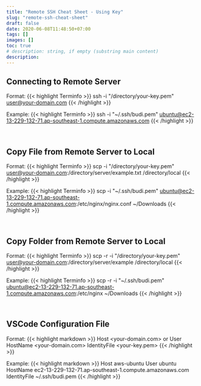 ```yaml
---
title: "Remote SSH Cheat Sheet - Using Key"
slug: "remote-ssh-cheat-sheet"
draft: false
date: 2020-06-08T11:48:50+07:00
tags: []
images: []
toc: true
# description: string, if empty (substring main content)
description:
---
```

## Connecting to Remote Server
Format:
{{< highlight Terminfo >}}
ssh -i "/directory/your-key.pem" user@your-domain.com
{{< /highlight >}} 

Example:
{{< highlight Terminfo >}}
ssh -i "~/.ssh/budi.pem" ubuntu@ec2-13-229-132-71.ap-southeast-1.compute.amazonaws.com
{{< /highlight >}} 

<br/>

## Copy File from Remote Server to Local
Format:
{{< highlight Terminfo >}}
scp -i "/directory/your-key.pem" user@your-domain.com:/directory/server/example.txt /directory/local
{{< /highlight >}} 

Example:
{{< highlight Terminfo >}}
scp -i "~/.ssh/budi.pem" ubuntu@ec2-13-229-132-71.ap-southeast-1.compute.amazonaws.com:/etc/nginx/nginx.conf ~/Downloads
{{< /highlight >}} 

<br/>

## Copy Folder from Remote Server to Local
Format:
{{< highlight Terminfo >}}
scp -r -i "/directory/your-key.pem" user@your-domain.com:/directory/server/example /directory/local
{{< /highlight >}} 

Example:
{{< highlight Terminfo >}}
scp -r -i "~/.ssh/budi.pem" ubuntu@ec2-13-229-132-71.ap-southeast-1.compute.amazonaws.com:/etc/nginx ~/Downloads
{{< /highlight >}} 

<br/>

## VSCode Configuration File 
Format:
{{< highlight markdown >}}
Host <your-domain.com> or <name>
    User <user-name>
    HostName <your-domain.com>
    IdentityFile <your-key.pem>
{{< /highlight >}}

Example:
{{< highlight markdown >}}
Host aws-ubuntu
    User ubuntu
    HostName ec2-13-229-132-71.ap-southeast-1.compute.amazonaws.com
    IdentityFile ~/.ssh/budi.pem
{{< /highlight >}}

<br />

